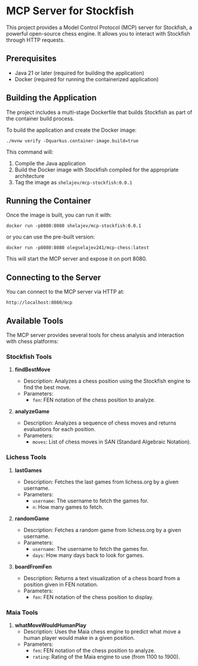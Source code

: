 # MCP Server for Stockfish

This project provides a Model Control Protocol (MCP) server for Stockfish, a powerful open-source chess engine. It allows you to interact with Stockfish through HTTP requests.

## Prerequisites

- Java 21 or later (required for building the application)
- Docker (required for running the containerized application)

## Building the Application

The project includes a multi-stage Dockerfile that builds Stockfish as part of the container build process.

To build the application and create the Docker image:

```shell
./mvnw verify -Dquarkus.container-image.build=true
```

This command will:
1. Compile the Java application
2. Build the Docker image with Stockfish compiled for the appropriate architecture
3. Tag the image as `shelajev/mcp-stockfish:0.0.1`

## Running the Container

Once the image is built, you can run it with:

```shell
docker run -p8080:8080 shelajev/mcp-stockfish:0.0.1
```

or you can use the pre-built version:
```shell
docker run -p8080:8080 olegselajev241/mcp-chess:latest
```

This will start the MCP server and expose it on port 8080.

## Connecting to the Server

You can connect to the MCP server via HTTP at:

```
http://localhost:8080/mcp
```

## Available Tools

The MCP server provides several tools for chess analysis and interaction with chess platforms:

### Stockfish Tools

1. **findBestMove**
   - Description: Analyzes a chess position using the Stockfish engine to find the best move.
   - Parameters:
     - `fen`: FEN notation of the chess position to analyze.

2. **analyzeGame**
   - Description: Analyzes a sequence of chess moves and returns evaluations for each position.
   - Parameters:
     - `moves`: List of chess moves in SAN (Standard Algebraic Notation).

### Lichess Tools

1. **lastGames**
   - Description: Fetches the last games from lichess.org by a given username.
   - Parameters:
     - `username`: The username to fetch the games for.
     - `n`: How many games to fetch.

2. **randomGame**
   - Description: Fetches a random game from lichess.org by a given username.
   - Parameters:
     - `username`: The username to fetch the games for.
     - `days`: How many days back to look for games.

3. **boardFromFen**
   - Description: Returns a text visualization of a chess board from a position given in FEN notation.
   - Parameters:
     - `fen`: FEN notation of the chess position to display.

### Maia Tools

1. **whatMoveWouldHumanPlay**
   - Description: Uses the Maia chess engine to predict what move a human player would make in a given position.
   - Parameters:
     - `fen`: FEN notation of the chess position to analyze.
     - `rating`: Rating of the Maia engine to use (from 1100 to 1900).
